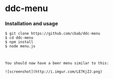 ddc-menu
========

### Installation and usage
````
$ git clone https://github.com/cbab/ddc-menu
$ cd ddc-menu
$ npm install
$ node menu.js



You should now have a beer menu similar to this:

![screenshot](http://i.imgur.com/LE7KjZJ.png)

